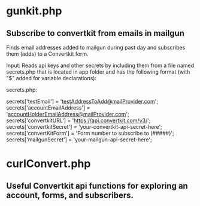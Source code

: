 # gunkit.php
## Subscribe to convertkit from emails in mailgun
Finds email addresses added to mailgun during past day and subscribes them (adds) to a Convertkit form.

Input:
Reads api keys and other secrets by including them from a file named secrets.php that is located in app folder and has the following format (with "$" added for variable declarations):

secrets.php:

secrets['testEmail'] = 'testAddressToAdd@mailProvider.com';  
secrets['accountEmailAddress'] = 'accountHolderEmailAddress@mailProvider.com';  
secrets['convertkitURL'] = 'https://api.convertkit.com/v3/';  
secrets['convertkitSecret'] = 'your-convertkit-api-secret-here';  
secrets['convertKitForm'] = 'Form number to subscribe to (#####)';  
secrets['mailgunSecret'] = 'your-mailgun-api-secret-here';  


# curlConvert.php
## Useful Convertkit api functions for exploring an account, forms, and subscribers.
